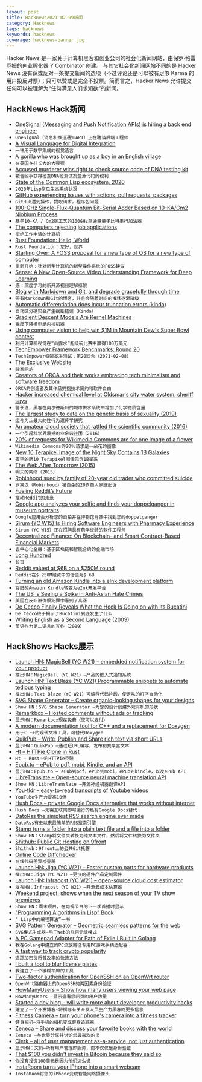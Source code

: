 ```yaml
---
layout: post
title: Hacknews2021-02-09新闻
category: Hacknews
tags: hacknews
keywords: hacknews
coverage: hacknews-banner.jpg
---
```


Hacker News 是一家关于计算机黑客和创业公司的社会化新闻网站，由保罗·格雷厄姆的创业孵化器 Y Combinator 创建。
与其它社会化新闻网站不同的是 Hacker News 没有踩或反对一条提交新闻的选项（不过评论还是可以被有足够 Karma 的用户投反对票）；只可以赞或是完全不投票。简而言之，Hacker News 允许提交任何可以被理解为“任何满足人们求知欲”的新闻。

## HackNews Hack新闻


- [OneSignal (Messaging and Push Notification APIs) is hiring a back end engineer](https://onesignal.com/careers)
- `OneSignal（消息和推送通知API）正在聘请后端工程师`
- [A Visual Language for Digital Integration](https://blogs.mulesoft.com/api-integration/strategy/a-visual-language-for-digital-integration/)
- `一种用于数字集成的视觉语言`
- [A gorilla who was brought up as a boy in an English village](https://medium.com/history-of-yesterday/the-gorilla-who-was-brought-up-as-a-boy-in-an-english-village-6e3cdac33c63)
- `在英国乡村长大的大猩猩`
- [Accused murderer wins right to check source code of DNA testing kit](https://www.theregister.com/2021/02/04/dna_testing_software/)
- `被告凶手获得检查DNA检测试剂盒源代码的权利`
- [State of the Common Lisp ecosystem, 2020](https://lisp-journey.gitlab.io/blog/state-of-the-common-lisp-ecosystem-2020/)
- `2020年Lisp常见生态系统状况`
- [GitHub experiencing issues with actions, pull requests, packages](https://www.githubstatus.com/incidents/th4mgzt9y25t)
- `GitHub遇到操作，提取请求，程序包问题`
- [100-GHz Single-Flux-Quantum Bit-Serial Adder Based on 10-KA/Cm2 Niobium Process](https://ieeexplore.ieee.org/document/5682059)
- `基于10-KA / Cm2铌工艺的100GHz单通量量子比特串行加法器`
- [The computers rejecting job applications](https://www.bbc.co.uk/news/business-55932977)
- `拒绝工作申请的计算机`
- [Rust Foundation: Hello, World](https://foundation.rust-lang.org/posts/2021-02-08-hello-world/)
- `Rust Foundation：您好，世界`
- [Starting Over: A FOSS proposal for a new type of OS for a new type of computer](https://liam-on-linux.livejournal.com/77065.html)
- `重新开始：针对新型计算机的新型操作系统的FOSS建议`
- [Sense: A New Open-Source Video Understanding Framework for Deep Learning](https://github.com/TwentyBN/sense)
- `感：深度学习的新开源视频理解框架`
- [Blog with Markdown and Git, and degrade gracefully through time](https://brandur.org/fragments/graceful-degradation-time)
- `带有Markdown和Git的博客，并且会随着时间的推移逐渐降级`
- [Automatic differentiation does incur truncation errors (kinda)](https://www.oxinabox.net/2021/02/08/AD-truncation-error.html)
- `自动区分确实会产生截断错误（Kinda）`
- [Gradient Descent Models Are Kernel Machines](https://infoproc.blogspot.com/2021/02/gradient-descent-models-are-kernel.html)
- `梯度下降模型是内核机器`
- [Using computer vision to help win $1M in Mountain Dew's Super Bowl contest](https://blog.roboflow.com/mountain-dew-contest-computer-vision/)
- `利用计算机视觉在“山露水”超级碗比赛中赢得100万美元`
- [TechEmpower Framework Benchmarks: Round 20](https://www.techempower.com/benchmarks/#section=data-r20)
- `TechEmpower框架基准测试：第20回合（2021-02-08）`
- [The Exclusive Website](https://exclusive.website/)
- `独家网站`
- [Creators of ORCA and their works embracing tech minimalism and software freedom](https://esoteric.codes/blog/100-rabbits)
- `ORCA的创造者及其作品拥抱技术简约和软件自由`
- [Hacker increased chemical level at Oldsmar's city water system, sheriff says](https://www.wtsp.com/article/news/local/pinellascounty/pinellas-oldsmar-water-system-computer-intrustion/67-512b2bab-9f94-44d7-841e-5169fdb0a0bd)
- `警长说，黑客在奥尔德斯玛的城市供水系统中增加了化学物质含量`
- [The largest study to date on the genetic basis of sexuality (2019)](https://www.nature.com/articles/d41586-019-02585-6)
- `迄今为止最大的性行为遗传学研究`
- [An amateur cloud society that rattled the scientific community (2016)](https://www.nytimes.com/2016/05/08/magazine/the-amateur-cloud-society-that-sort-of-rattled-the-scientific-community.html)
- `一个引起科学界震撼的业余云社团（2016）`
- [20% of requests for Wikimedia Commons are for one image of a flower](https://phabricator.wikimedia.org/T273741)
- `Wikimedia Commons的20％请求是一朵花的图像`
- [New 10 Terapixel Image of the Night Sky Contains 1B Galaxies](https://viewer.legacysurvey.org/#IC%203206)
- `夜空的新10 Terapixel图像包含1B星系`
- [The Web After Tomorrow (2015)](https://tonsky.me/blog/the-web-after-tomorrow/)
- `明天的网络（2015）`
- [Robinhood sued by family of 20-year old trader who committed suicide](https://www.cnbc.com/2021/02/08/robinhood-sued-by-family-of-alex-kearns-20-year-old-trader-who-killed-himself-.html)
- `罗宾汉（Robinhood）被自杀的20岁商人家庭起诉`
- [Fueling Reddit’s Future](https://redditblog.com/2021/02/08/fueling-reddits-future/)
- `推动Reddit的未来`
- [Google app analyzes your selfie and finds your doppelganger in museum portraits](https://www.openculture.com/2018/01/googles-free-app-analyzes-your-selfie-and-then-finds-your-doppelganger-in-museum-portraits.html)
- `Google应用会分析您的自拍并在博物馆肖像中找到您的doppelganger`
- [Sirum (YC W15) Is Hiring Software Engineers with Pharmacy Experience](item?id=26072562)
- `Sirum（YC W15）正在招聘具有药学经验的软件工程师`
- [Decentralized Finance: On Blockchain- and Smart Contract-Based Financial Markets](https://research.stlouisfed.org/publications/review/2021/02/05/decentralized-finance-on-blockchain-and-smart-contract-based-financial-markets)
- `去中心化金融：基于区块链和智能合约的金融市场`
- [Long Hundred](https://en.wikipedia.org/wiki/Long_hundred)
- `长百`
- [Reddit valued at $6B on a $250M round](https://www.reuters.com/article/us-reddit-funding/reddits-valuation-doubles-to-6-billion-after-new-250-million-funding-idUSKBN2A9056)
- `Reddit在$ 250M融资中的估值为$ 6B`
- [Turning an old Amazon Kindle into a eInk development platform](https://blog.lidskialf.net/2021/02/08/turning-an-old-kindle-into-a-eink-development-platform/)
- `将旧的Amazon Kindle转变为eInk开发平台`
- [The US Is Seeing a Spike in Anti-Asian Hate Crimes](https://www.thecut.com/2021/02/the-us-is-seeing-a-massive-spike-in-anti-asian-hate-crimes.html)
- `美国在反亚洲仇恨犯罪中看到了高涨`
- [De Cecco Finally Reveals What the Heck Is Going on with Its Bucatini](https://www.grubstreet.com/2021/02/de-cecco-bucatini-shortage-interview.html#_ga=2.215720407.158932652.1612751392-988703692.1609033476)
- `De Cecco终于揭示了Bucatini到底发生了什么`
- [Writing English as a Second Language (2009)](https://theamericanscholar.org/writing-english-as-a-second-language/)
- `英语作为第二语言的写作（2009）`


## HackShows Hacks展示

- [Launch HN: MagicBell (YC W21) – embedded notification system for your product](item?id=26037645)
- `推出HN：MagicBell（YC W21）–产品的嵌入式通知系统`
- [Launch HN: Text Blaze (YC W21) Programmable snippets to automate tedious typing](item?id=26037816)
- `推出HN：Text Blaze（YC W21）可编程代码片段，使乏味的打字自动化`
- [ SVG Shape Generator – Create organic-looking shapes for your designs](https://www.softr.io/tools/svg-shape-generator)
- `Show HN：SVG Shape Generator –为您的设计创建外观有机的形状`
- [ Remarkbox – Hosted comments without ads or tracking](https://www.remarkbox.com/remarkbox-is-now-pay-what-you-can.html)
- `显示HN：Remarkbox现在免费（您可以支付）`
- [ A modern documentation tool for C++ and a replacement for Doxygen](https://hdoc.io/)
- `用于C ++的现代文档工具，可替代Doxygen`
- [ QuikPub – Write, Publish and Share rich text via short URLs](https://quikpub.co/)
- `显示HN：QuikPub –通过短URL编写，发布和共享富文本`
- [ Ht – HTTPie Clone in Rust](https://github.com/ducaale/ht)
- `Ht – Rust中的HTTPie克隆`
- [ Epub.to – ePub to pdf, mobi, Kindle, and an API](https://epub.to)
- `显示HN：Epub.to – ePub到pdf，ePub到mobi，ePub到kindle，以及ePub API`
- [ LibreTranslate – Open-source neural machine translation API](https://libretranslate.com/)
- `Show HN：LibreTranslate –开源神经机器翻译API`
- [ You-tldr – easy-to-read transcripts of Youtube videos](https://you-tldr.com/)
- `YouTube生产力提高10倍`
- [ Hush Docs – private Google Docs alternative that works without internet](https://demo.hushdocs.com)
- `Hush Docs –无需互联网即可运行的私有Google Docs替代`
- [ DatoRss the simplest RSS search engine ever made](https://github.com/davidesantangelo/dato.rss)
- `DatoRss有史以来最简单的RSS搜索引擎`
- [ Stamp turns a folder into a plain text file and a file into a folder](https://github.com/treenotation/jtree/tree/master/langs/stamp)
- `Show HN：Stamp将文件夹转换为纯文本文件，然后将文件转换为文件夹`
- [ Shithub: Public Git Hosting on 9front](https://shithub.us)
- `Shithub：9front上的公共Git托管`
- [ Online Code Diffchecker](https://onlinetextcompare.com)
- `在线代码差异检查器`
- [Launch HN: Jiga (YC W21) – Faster custom parts for hardware products](item?id=26066276)
- `推出HN：Jiga（YC W21）–更快的硬件产品定制零件`
- [Launch HN: Infracost (YC W21) – open-source cloud cost estimator](item?id=26064588)
- `发布HN：Infracost（YC W21）–开源云成本估算器`
- [ Weekend project, shows when the next season of your TV show premieres](item?id=26066346)
- `Show HN：周末项目，在电视节目的下一季首播时显示`
- [ "Programming Algorithms in Lisp” Book](https://www.apress.com/gp/book/9781484264270)
- `“ Lisp中的编程算法”一书`
- [ SVG Pattern Generator – Geometric seamless patterns for the web](https://www.visiwig.com/patterns/)
- `SVG模式生成器–用于Web的几何无缝模式`
- [ A PC Gamepad Adapter for Path of Exile I Built in Golang](https://github.com/Steven-Ireland/Path-Of-Gamepad)
- `我在Golang中建立的PC流放路径专用PC游戏手柄适配器`
- [ A fast way to track crypto popularity](http://shitcoin.watch)
- `追踪加密货币普及率的快速方法`
- [ I built a tool to blur license plates](https://noplate.me)
- `我建立了一个模糊车牌的工具`
- [ Two-factor authentication for OpenSSH on an OpenWrt router](https://forum.openwrt.org/t/howto-openssh-with-mfa-on-openwrt-19-07-x-using-google-authenticator/88025)
- `OpenWrt路由器上的OpenSSH的两因素身份验证`
- [ HowManyUsers – Show how many users viewing your web page](https://howmanyusers.my.id/)
- `HowManyUsers –显示查看您网页的用户数量`
- [ Started a dev blog – will write more about developer productivity hacks](https://blog.almin.dev/posts/2021-01-18/productivity-part-one)
- `建立了一个开发博客-将撰写有关开发人员生产力黑客的更多信息`
- [ Fitness Camera – turn your phone's camera into a fitness tracker](https://github.com/miguelrochefort/fitness-camera)
- `健身相机–将手机的相机变成健身追踪器`
- [ Zeneca – Share and discuss your favorite books with the world](https://www.zeneca.io)
- `Zeneca –与世界分享并讨论您最喜欢的书`
- [ Clerk – all of user management as-a-service, not just authentication](https://clerk.dev/blog/all-of-user-management-not-just-authentication)
- `显示HN：文员–所有用户管理即服务，而不仅仅是身份验证`
- [ That $100 you didn't invest in Bitcoin because they said so](https://dontbuybitcointheysaid.com/)
- `你没有投资100美元是因为他们这么说`
- [ InstaRoom turns your iPhone into a smart webcam](https://instaroom.me/)
- `InstaRoom将您的iPhone变成智能网络摄像头`


